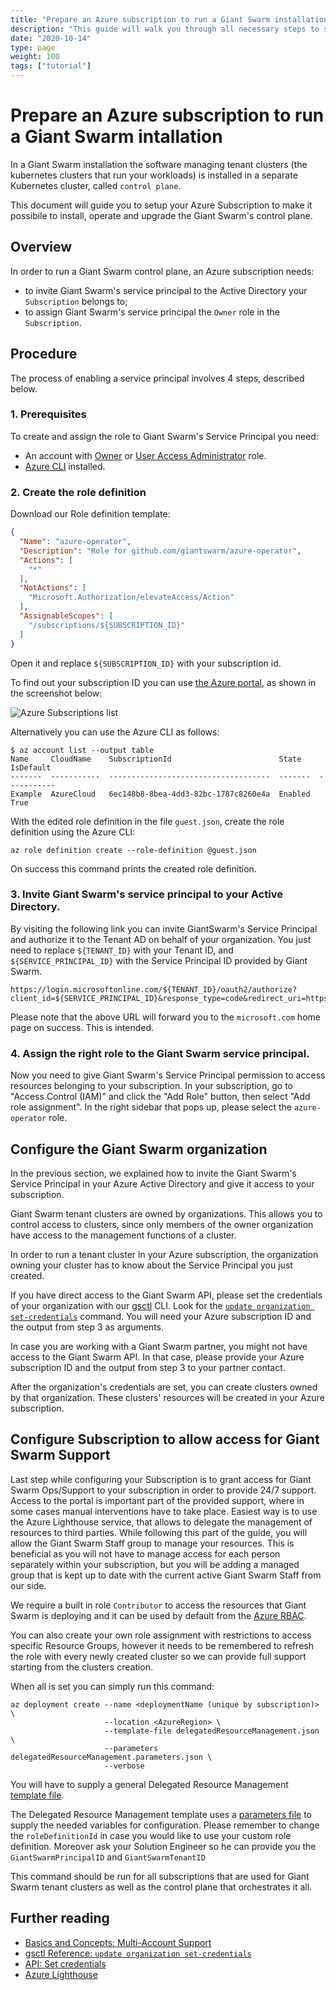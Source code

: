 ```yaml
---
title: "Prepare an Azure subscription to run a Giant Swarm installation"
description: "This guide will walk you through all necessary steps to set up an Azure subscription to run a Giant Swarm installation."
date: "2020-10-14"
type: page
weight: 100
tags: ["tutorial"]
---
```


# Prepare an Azure subscription to run a Giant Swarm intallation

In a Giant Swarm installation the software managing tenant clusters (the kubernetes clusters that run your workloads)
is installed in a separate Kubernetes cluster, called `control plane`.

This document will guide you to setup your Azure Subscription to make it possibile to install, operate and upgrade
the Giant Swarm's control plane.

## Overview

In order to run a Giant Swarm control plane, an Azure subscription needs:

- to invite Giant Swarm's service principal to the Active Directory your `Subscription` belongs to;
- to assign Giant Swarm's service principal the `Owner` role in the `Subscription`.

## Procedure

The process of enabling a service principal involves 4 steps, described below.

### 1. Prerequisites

To create and assign the role to Giant Swarm's Service Principal you need:

- An account with [Owner](https://docs.microsoft.com/en-us/azure/role-based-access-control/built-in-roles#owner) or [User Access Administrator](https://docs.microsoft.com/en-us/azure/role-based-access-control/built-in-roles#user-access-administrator) role.
- [Azure CLI](https://docs.microsoft.com/en-us/cli/azure/install-azure-cli) installed.

### 2. Create the role definition

Download our Role definition template:

```json
{
  "Name": "azure-operator",
  "Description": "Role for github.com/giantswarm/azure-operator",
  "Actions": [
    "*"
  ],
  "NotActions": [
    "Microsoft.Authorization/elevateAccess/Action"
  ],
  "AssignableScopes": [
    "/subscriptions/${SUBSCRIPTION_ID}"
  ]
}
```

Open it and replace `${SUBSCRIPTION_ID}` with your subscription id.

To find out your subscription ID you can use [the Azure portal](https://portal.azure.com/#blade/Microsoft_Azure_Billing/SubscriptionsBlade), as shown in the screenshot below:

![Azure Subscriptions list](/img/azure-subscriptions-list.png)

Alternatively you can use the Azure CLI as follows:

```nohighlight
$ az account list --output table
Name     CloudName    SubscriptionId                        State    IsDefault
-------  -----------  ------------------------------------  -------  -----------
Example  AzureCloud   6ec148b8-8bea-4dd3-82bc-1787c8260e4a  Enabled  True
```

With the edited role definition in the file `guest.json`, create the role definition using the Azure CLI:

```nohighlight
az role definition create --role-definition @guest.json
```

On success this command prints the created role definition.

### 3. Invite Giant Swarm's service principal to your Active Directory. 

By visiting the following link you can invite GiantSwarm's Service Principal and authorize it to the Tenant AD on behalf 
of your organization. You just need to replace `${TENANT_ID}` with your Tenant ID, and `${SERVICE_PRINCIPAL_ID}` with the 
Service Principal ID provided by Giant Swarm.

```nohighlight
https://login.microsoftonline.com/${TENANT_ID}/oauth2/authorize?client_id=${SERVICE_PRINCIPAL_ID}&response_type=code&redirect_uri=https%3A%2F%2Fwww.microsoft.com%2F
```

Please note that the above URL will forward you to the `microsoft.com` home page on success. This is intended.

### 4. Assign the right role to the Giant Swarm service principal.

Now you need to give Giant Swarm's Service Principal permission to access resources belonging to your subscription. 
In your subscription, go to "Access Control (IAM)" and click the "Add Role" button, then select "Add role assignment".
In the right sidebar that pops up, please select the `azure-operator` role.

## Configure the Giant Swarm organization

In the previous section, we explained how to invite the Giant Swarm's Service Principal in your Azure Active Directory and give it 
access to your subscription.

Giant Swarm tenant clusters are owned by organizations. This allows you to control access to clusters, since only members of the
owner organization have access to the management functions of a cluster.

In order to run a tenant cluster in your Azure subscription, the organization owning your cluster has to know about the 
Service Principal you just created.

If you have direct access to the Giant Swarm API, please set the credentials of
your organization with our [gsctl](/reference/gsctl/) CLI. Look for the
[`update organization set-credentials`](/reference/gsctl/update-org-set-credentials/#azure)
command. You will need your Azure subscription ID and the output from step 3 as arguments.

In case you are working with a Giant Swarm partner, you might not have access to the Giant Swarm API. In that case, please provide your Azure subscription ID and the output from step 3 to your partner contact.

After the organization's credentials are set, you can create clusters owned by that
organization. These clusters' resources will be created in your Azure subscription.

## Configure Subscription to allow access for Giant Swarm Support

Last step while configuring your Subscription is to grant access for Giant Swarm Ops/Support to your subscription in order to provide 24/7 support. Access to the portal is important part of the provided support, where in some cases manual interventions have to take place.
Easiest way is to use the Azure Lighthouse service, that allows to delegate the management of resources to third parties. While following this part of the guide, you will allow the Giant Swarm Staff group to manage your resources. This is beneficial as you will not have to manage access for each person separately within your subscription, but you will be adding a managed group that is kept up to date with the current active Giant Swarm Staff from our side.

We require a built in role `Contributor` to access the resources that Giant Swarm is deploying and it can be used by default from the [Azure RBAC](https://docs.microsoft.com/en-us/azure/role-based-access-control/built-in-roles).

You can also create your own role assignment with restrictions to access specific Resource Groups, however it needs to be remembered to refresh the role with every newly created cluster so we can provide full support starting from the clusters creation.

When all is set you can simply run this command:

```nohighlight
az deployment create --name <deploymentName (unique by subscription)> \
                     --location <AzureRegion> \
                     --template-file delegatedResourceManagement.json \
                     --parameters delegatedResourceManagement.parameters.json \
                     --verbose
```

You will have to supply a general Delegated Resource Management [template file](https://raw.githubusercontent.com/giantswarm/azure-operator/master/docs/delegatedResourceManagement.json).

The Delegated Resource Management template uses a [parameters file](https://raw.githubusercontent.com/giantswarm/azure-operator/master/docs/delegatedResourceManagement.parameters.json) to supply the needed variables for configuration.
Please remember to change the `roleDefinitionId` in case you would like to use your custom role definition. Moreover ask your Solution Engineer so he can provide you the `GiantSwarmPrincipalID` and `GiantSwarmTenantID`

This command should be run for all subscriptions that are used for Giant Swarm tenant clusters as well as the control plane that orchestrates it all.  

## Further reading

- [Basics and Concepts: Multi-Account Support](/basics/multi-account/)
- [gsctl Reference: `update organization set-credentials`](/reference/gsctl/update-org-set-credentials/)
- [API: Set credentials](/api/#operation/addCredentials)
- [Azure Lighthouse](https://docs.microsoft.com/en-us/azure/lighthouse/how-to/onboard-customer)
